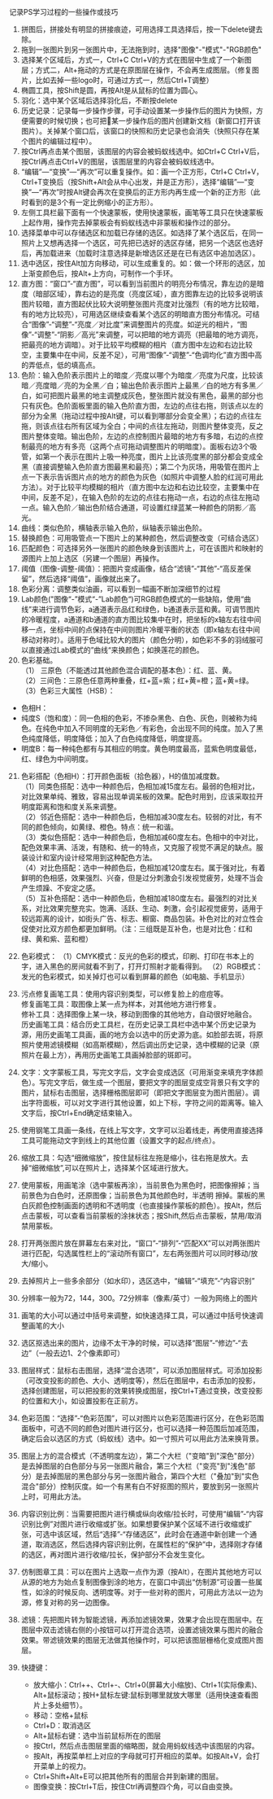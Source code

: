 记录PS学习过程的一些操作或技巧


1. 拼图后，拼接处有明显的拼接痕迹，可用选择工具选择后，按一下delete键去除。
2. 拖到一张图片到另一张图片中，无法拖到时，选择"图像"-"模式"-"RGB颜色"
3. 选择某个区域后，方式一，Ctrl+C Ctrl+V的方式在图层中生成了一个新图层；方式二，Alt+拖动的方式是在原图层在操作，不会再生成图层。（修复图片，比如去掉一些logo时，可通过方式一，然后Ctrl+T调整）
4. 椭圆工具，按Shift是圆，再按Alt是从鼠标的位置为圆心。
5. 羽化：选中某个区域后选择羽化后，不断按delete
6. 历史记录：记录每一步操作步骤，可手动设置某一步操作后的图片为快照，方便需要的时候切换；也可把某一步操作后的图片创建新文档（新窗口打开该图片）。关掉某个窗口后，该窗口的快照和历史记录也会消失（快照只存在某个图片的编辑过程中）。
7. 按Ctrl再点击某个图层，该图层的内容会被蚂蚁线选中。如Ctrl+C Ctrl+V后，按Ctrl再点击Ctrl+V的图层，该图层里的内容会被蚂蚁线选中。
8. “编辑”—“变换”—“再次”可以重复操作。如：画一个正方形，Ctrl+C Ctrl+V，Ctrl+T变换后（按Shift+Alt会从中心出发，并是正方形），选择“编辑”—“变换”—“再次”时按Alt键会再次在变换后的正方形内再生成一个新的正方形（此时看到的是3个有一定比例缩小的正方形）。
9. 左侧工具栏最下面有一个快速蒙板，使用快速蒙板，画笔等工具只在快速蒙板上起作用，操作完去掉蒙板会有蚂蚁线选中非蒙板和操作过的部分。
10. 选择菜单中可以存储选区和加载已存储的选区。如选择了某个选区后，在同一照片上又想再选择一个选区，可先把已选好的选区存储，把另一个选区也选好后，再加载进来（加载时注意选择是新增选区还是在已有选区中追加选区）。
11. 选中选区，按住Alt加方向移动，可以生成重复的。如：做一个环形的选区，加上渐变颜色后，按Alt+上方向，可制作一个手环。
12. 直方图：“窗口”-“直方图”，可以看到当前图片的明亮分布情况，靠左边的是暗度（暗部区域），靠右边的是亮度（亮度区域），直方图靠左边的比较多说明该图片较暗，直方图起伏比较大说明整张图片亮度对比强烈（有的地方比较暗，有的地方比较亮），可用选区继续查看某个选区的明暗直方图分布情况。可结合“图像”-“调整”-“亮度／对比度”来调整图片的亮度。如逆光的相片，“图像”-“调整”-“阴影／高光”来调整，可以把暗的地方调亮（把最暗的地方调亮，把最亮的地方调暗）。对于比较平均模糊的相片（直方图中左边和右边比较空，主要集中在中间，反差不足），可用“图像”-“调整”-“色调均化”直方图中高的弄低点，低的填高点。
13. 色阶：输入色阶表示图片上的暗度／亮度以哪个为暗度／亮度为尺度，比较该暗／亮度暗／亮的为全黑／白；输出色阶表示图片上最黑／白的地方有多黑／白，如可把图片最黑的地主调整成灰色，整张图片就没有黑色，最黑的部分也只有灰色。色阶面板里面的输入色阶直方图，左边的点往右拖，则该点以左的部分为全黑（拖动过程中按Alt键，可以看到哪部分会变全黑）；右边的点往左拖，则该点往右所有区域为全白；中间的点往左拖动，则图片整体变亮，反之图片整体变暗。输出色阶，左边的点控制图片最暗的地方有多暗，右边的点控制最亮的地方有多亮（这两个点可拖动调整图片的明暗度）。面板右边3个吸管，如第一个表示在图片上吸一种亮度，图片上比该亮度黑的部分都会变成全黑（直接调整输入色阶直方图最黑和最亮）；第二个为灰场，用吸管在图片上点一下表示告诉图片点的地方的颜色为灰色（如照片中调整人脸的红润可用此方法）。对于比较平均模糊的相片（直方图中左边和右边比较空，主要集中在中间，反差不足），在输入色阶的左边的点往右拖动一点，右边的点往左拖动一点。输入色阶／输出色阶结合通道，可设置红绿蓝某一种颜色的阴影／高光。
14. 曲线：类似色阶，横轴表示输入色阶，纵轴表示输出色阶。
15. 替换颜色：可用吸管点一下图片上的某种颜色，然后调整改变（可结合选区）
16. 匹配颜色：可选择另外一张图片的颜色映身到该图片上，可在该图片和映射的源图片上加上选区（另建一个图层）再操作。
17. 阈值（图像-调整-阈值）：把图片变成画像，结合“滤镜”-“其他”-“高反差保留”，然后选择“阈值”，画像就出来了。
18. 色彩分离：调整类似油画，可以看到一幅画不断加深细节的过程
19. Lab颜色("图像“-”模式“-”Lab颜色“)可RGB颜色模式的一些缺陷，使用“曲线”来进行调节色彩，a通道表示品红和绿色，b通道表示蓝和黄。可调节图片的冷暖程度，a通道和b通道的直方图比较集中在时，把坐标的x轴左右往中间移一点，坐标中间的点保持在中间则图片冷暖平衡的状态（即x轴左右往中间移动对称时）。适用于色域比较大的图片（颜色分明），如色彩不多的羽绒服可以直接通过Lab模式的”曲线“来换颜色；如换莲花的颜色。
20. 色彩基础。  
（1） 三原色（不能透过其他颜色混合调配的基本色）：红、蓝、黄。  
（2）三间色：三原色任意两种重叠，红+蓝=紫；红+黄=橙；蓝+黄=绿。  
（3）色彩三大属性（HSB）：  
  - 色相H：  
  - 纯度S（饱和度）：同一色相的色彩，不掺杂黑色、白色、灰色，则被称为纯色。在纯色中加入不同明度的无彩色／有彩色，会出现不同的纯度。加入了黑色纯度降低，明度降低；加入了白色纯度降低，明度提高。  
  - 明度B：每一种纯色都有与其相应的明度。黄色明度最高，蓝紫色明度最低，红、绿色为中间明度。
21. 色彩搭配（色相H）：打开颜色面板（拾色器），H的值加减度数。  
（1）同类色搭配：选中一种颜色后，色相加减15度左右。最弱的色相对比，对比效果单纯、雅致，容易出现单调呆板的效果。配色时用到，应该采取拉开明度距离和饱和度关系来调整。  
（2）邻近色搭配：选中一种颜色后，色相加减30度左右。较弱的对比，有不同的颜色倾向，如黄绿、橙色。特点：统一和谐。  
（3）类似色搭配：选中一种颜色后，色相加减60度左右。色相中的中对比，配色效果丰满、活泼，有随和、统一的特点，又克服了视觉不满足的缺点。服装设计和室内设计经常用到这种配色方法。  
（4）对比色搭配：选中一种颜色后，色相加减120度左右。属于强对比，有着鲜明的色相感，效果强烈、兴奋，但是过分刺激会引发视觉疲劳，处理不当会产生烦躁、不安定之感。  
（5）互补色搭配：选中一种颜色后，色相加减180度左右。最强烈的对比关系，对比效果完整充实。饱满、活跃、生动、刺激，会引起视觉疲劳，适用于较远距离的设计，如街头广告、标志、橱窗、商品包装。补色对比的对立性会促使对比双方颜色都更加鲜明。（注：三组既是互补色，也是对比色：红和绿、黄和紫、蓝和橙）
22. 色彩模式：
（1）CMYK模式：反光的色彩的模式，印刷、打印在书本上的字，进入黑色的房间就看不到了，打开灯照射才能看得到。
（2）RGB模式：发光的色彩模式，如关掉灯也可以看到屏幕的颜色（如电脑、手机显示）

23. 污点修复画笔工具：使用内容识别类型，可以修复脸上的痘痘等。  
修复画笔工具：取图像上某一点为样本，对其他地方进行修复。  
修补工具：选择图像上某一块，移动到图像的其他地方，自动很好地融合。  
历史画笔工具：结合历史工具栏，在历史记录工具栏中选中某个历史记录为源，用历史画笔工具画，画的地方会以选中的历史源为底。如脸部去斑，将原照片使用滤镜模糊（如高斯模糊），然后调出历史记录，选中模糊的记录（原照片在最上方），再用历史画笔工具画掉脸部的斑即可。  

24. 文字：文字蒙板工具，写完文字后，文字会变成选区（可用渐变来填充字体颜色）。写完文字后，做生成一个图层，要把文字的图层变成空背景只有文字的图片，鼠标右击图层，选择栅格图层即可（即把文字图层变为图片图层）。调出字符面板，可以对文字进行其他设置，如上下标，字符之间的距离等。输入文字后，按Ctrl+End确定结束输入。

25. 使用钢笔工具画一条线，在线上写文字，文字可以沿着线走，再使用直接选择工具可能拖动文字到线上的其他位置（设置文字的起点/终点）。

26. 缩放工具：勾选“细微缩放”，按住鼠标往左拖是缩小，往右拖是放大。去掉“细微缩放”,可以在照片上，选择某个区域进行放大。

27. 使用蒙板，用画笔涂（选中蒙板再涂），当前景色为黑色时，把图像擦掉；当前景色为白色时，还原图像；当前景色为其他颜色时，半透明 擦掉。蒙板的黑白灰颜色控制画面的透明和不透明度（也直接操作蒙板的颜色）。按Alt，然后点击蒙板，可以查看当前蒙板的涂抹状态；按Shift,然后点击蒙板，禁用/取消禁用蒙板。

28. 打开两张图片放在屏幕左右来对比，“窗口”-“排列”-“匹配XX”可以对两张图片进行匹配，勾选属性栏上的“滚动所有窗口”，左右两张图片可以同时移动/放大/缩小。

29. 去掉照片上一些多余部分（如水印），选区选中，“编辑”-“填充”-“内容识别”

30. 分辨率一般为72，144，300。72分辨率（像素/英寸）一般为网络上的图片

31. 画笔的大小可以通过中括号来调整，如快速选择工具，可以通过中括号快速调整画笔的大小

32. 选区抠选出来的图片，边缘不太干净的时候，可以选择“图层”-“修边”-“去边”（一般去边1、2个像素即可）

33. 图层样式：鼠标右击图层，选择“混合选项”，可以添加图层样式。可添加投影（可改变投影的颜色、大小、透明度等），然后在图层中，右击添加的投影，选择创建图层，可以把投影的效果转换成图层，按Ctrl+T通过变换，改变投影的位置和大小，如设置投影在正前方。

34. 色彩范围：“选择”-“色彩范围”，可以对图片以色彩范围进行区分，在色彩范围面板中，可选不同的颜色对图片进行区分，也可以选择一种范围后加减范围，确定后会以选区的方式（蚂蚁线）选中。如一寸照片可以用此方法来换背景。

35. 图层上方的混合模式（不透明度左边），第二个大栏（"变暗"到"深色"部分）是去掉图层的白色部分与另一张图片融合，第三个大栏（"变亮"到"浅色"部分）是去掉图层的黑色部分与另一张图片融合，第四个大栏（"叠加"到"实色混合"部分）控制灰度。如一个有黑有白不好抠图的照片，要放到另一张照片上时，可用此方法。

36. 内容识别比例：当需要把图片进行横或纵向收缩/拉长时，可使用“编辑”-“内容识别比例”对图片进行收缩或扩张。如果想要保护某个区域不进行收缩或扩张，可选中该区域，然后“选择”-“存储选区”，此时会在通道中新创建一个通道，取消选区，然后选择内容识别比例，在属性栏的“保护”中，选择刚才存储的选区，再对图片进行收缩/拉长，保护部分不会发生变化。

37. 仿制图章工具：可以在图片上选取一点作为源（按Alt），在图片其他地方可以从源的地方为始点复制图像到涂的地方，在窗口中调出“仿制源”可设置一些属性，如涂的时候反向、透明度等。对于一些对称的图片，可用此方法以一边为源，修复对称的另一边图像。

38. 滤镜：先把图片转为智能滤镜，再添加滤镜效果，效果才会出现在图层中。在图层中双击滤镜右侧的小按钮可以打开混合选项，设置滤镜效果与图片的融合效果。带滤镜效果的图层无法做其他操作时，可以把该图层栅格化变成图片图层。

39. 快捷键：  
	- 放大缩小：Ctrl++、Ctrl+-、Ctrl+0(屏幕大小缩放)、Ctrl+1(实际像素)、Alt+鼠标滚动；按H+鼠标左键:鼠标到哪里就放大哪里（适用快速查看图片上多处细节）。
	- 移动：空格+鼠标
	- Ctrl+D：取消选区
	- Alt+鼠标右键：选中当前鼠标所在的图层
	- 按Ctrl，然后点击图层里面的缩略图，就会用蚂蚁线选中该图层的内容。
	- 按Alt，再按菜单栏上对应的字母就可打开相应的菜单。如按Alt+V，会打开菜单上的视力。
	- Ctrl+Shift+Alt+E可以把其他所有的图层合并到新建的图层。
	- 图像变换：按Ctrl+T后，按住Ctrl再调整四个角，可以自由变换。


